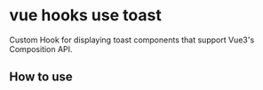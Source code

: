 # vue hooks use toast

Custom Hook for displaying toast components that support Vue3's Composition API.

## How to use

